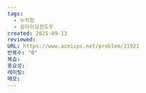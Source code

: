 ```yaml
---
tags:
  - 누적합
  - 슬라이딩윈도우
created: 2025-09-13
reviewed:
URL: https://www.acmicpc.net/problem/21921
반복수: "0"
복습:
중요성:
레이팅:
메모:
---
```


